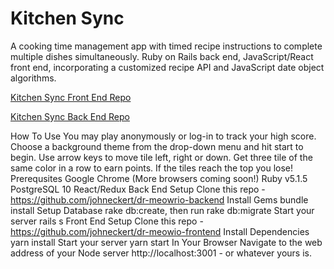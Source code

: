 # Kitchen Sync
A cooking time management app with timed recipe instructions to complete multiple dishes simultaneously. Ruby on Rails back end, JavaScript/React front end, incorporating a customized recipe API and JavaScript date object algorithms. 

[Kitchen Sync Front End Repo](https://github.com/lindsaycriswell/kitchen-sync-frontend)

[Kitchen Sync Back End Repo](https://github.com/lindsaycriswell/kitchen-sync-backend)








How To Use
You may play anonymously or log-in to track your high score.
Choose a background theme from the drop-down menu and hit start to begin.
Use arrow keys to move tile left, right or down.
Get three tile of the same color in a row to earn points.
If the tiles reach the top you lose!
Prerequsites
Google Chrome (More browsers coming soon!)
Ruby v5.1.5
PostgreSQL 10
React/Redux
Back End Setup
Clone this repo - https://github.com/johneckert/dr-meowrio-backend
Install Gems bundle install
Setup Database rake db:create, then run rake db:migrate
Start your server rails s
Front End Setup
Clone this repo - https://github.com/johneckert/dr-meowio-frontend
Install Dependencies yarn install
Start your server yarn start
In Your Browser
Navigate to the web address of your Node server http://localhost:3001 - or whatever yours is.
